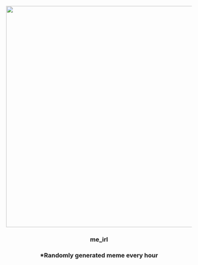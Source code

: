<p align="center">
        <img src="https://i.redd.it/egkw7mc43qj91.jpg" width="600" height="600">
        </p>
        <h3 align="center">me_irl</h3>
        <h3 align="center">*Randomly generated meme every hour</h3>
    